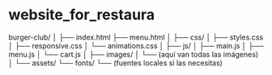 # website_for_restaura 

burger-club/
│
├── index.html
├── menu.html
│
├── css/
│   ├── styles.css
│   ├── responsive.css
│   └── animations.css
│
├── js/
│   ├── main.js
│   ├── menu.js
│   └── cart.js
│
├── images/
│   └── (aquí van todas las imágenes)
│
└── assets/
    └── fonts/
        └── (fuentes locales si las necesitas)




